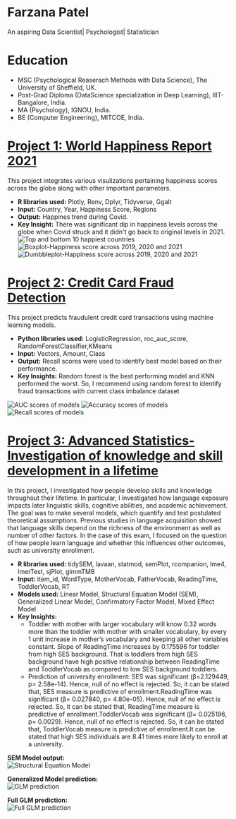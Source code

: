 
# Farzana Patel
 An aspiring Data Scientist| Psychologist| Statistician

# Education
* MSC (Psychological Reaserach Methods with Data Science), The University of Sheffield, UK.
* Post-Grad Diploma (DataScience specialization in Deep Learning), IIIT- Bangalore, India.
* MA (Psychology), IGNOU, India.
* BE (Computer Engineering), MITCOE, India.

# [Project 1: World Happiness Report 2021](https://farz1313.github.io/farzana_patel_psy6422/)

This project integrates various visulizations pertaining happiness scores across the globe along with other important parameters.
* **R libraries used:** Plotly, Renv, Dplyr, Tidyverse, Ggalt
* **Input:**  Country, Year, Happiness Score, Regions
* **Output:** Happines trend during Covid.
* **Key Insight:** There was significant dip in happiness levels across the globe when Covid struck and it didn't go back to original levels in 2021.
  ![Top and bottom 10 happiest countries](000006.png) 
  ![Boxplot-Happiness score across 2019, 2020 and 2021](000008.png) 
  ![Dumbbleplot-Happiness score across 2019, 2020 and 2021](000007.png) 

# [Project 2: Credit Card Fraud Detection](https://github.com/farz1313/Farz-Projects/tree/main/DS%20Projects/Capstone%20Project)

This project predicts fraudulent credit card transactions using machine learning models.
* **Python libraries used:** LogisticRegression, roc_auc_score, RandomForestClassifier,KMeans
* **Input:**  Vectors, Amount, Class
* **Output:** Recall scores were used to identify best model based on their performance.
* **Key Insights:** Random forest is the best performing model and KNN performed the worst. So, I recommend using random forest to identify fraud transactions with current class imbalance dataset

![AUC scores of models](AUC%20scores%20of%20models.PNG)
![Accuracy scores of models](Accuracy%20scores%20of%20models.PNG)
![Recall scores of models](Recall%20scores%20of%20models.PNG)

# [Project 3: Advanced Statistics- Investigation of knowledge and skill development in a lifetime](https://rpubs.com/FarzanaPatel/adv_stats)

In this project, I investigated how people develop skills and knowledge throughout their lifetime. In particular, I investigated how language exposure impacts later linguistic skills, cognitive abilities, and academic achievement. The goal was to make several models, which quantify and test postulated theoretical assumptions.
Previous studies in language acquisition showed that language skills depend on the richness of the environment as well as number of other factors. In the case of this exam, I focused on the question of how people learn language and whether this influences other outcomes, such as university enrollment.

* **R libraries used:** tidySEM, lavaan, statmod, semPlot, rcompanion, lme4, lmerTest, sjPlot, glmmTMB
* **Input:** item_id, WordType, MotherVocab, FatherVocab, ReadingTime, ToddlerVocab, RT 
* **Models used:** Linear Model, Structural Equation Model (SEM), Generalized Linear Model, Confirmatory Factor Model, Mixed Effect Model
* **Key Insights:** 
    - Toddler with mother with larger vocabulary will know 0.32 words more than the toddler with mother with smaller vocabulary, by every 1 unit increase in mother’s vocabulary and keeping all other variables constant. Slope of ReadingTime increases by 0.175596 for toddler from high SES background. That is toddlers from high SES background have high positive relationship between ReadingTime and ToddlerVocab as compared to low SES background toddlers.
    - Prediction of university enrollment: SES was significant (β=2.129449, p= 2.58e-14). Hence, null of no effect is rejected. So, it can be stated that, SES measure is predictive of enrollment.ReadingTime was significant (β= 0.027840, p= 4.80e-05). Hence, null of no effect is rejected. So, it can be stated that, ReadingTime measure is predictive of enrollment.ToddlerVocab was significant (β= 0.025196, p= 0.0029). Hence, null of no effect is rejected. So, it can be stated that, ToddlerVocab measure is predictive of enrollment.It can be stated that high SES individuals are 8.41 times more likely to enroll at a university.

**SEM Model output:**  
![Structural Equation Model](SEM.PNG)

**Generalized Model prediction:**  
![GLM prediction](glm.PNG)

**Full GLM prediction:**  
![Full GLM prediction](glm2.PNG)  


<!--
```markdown
Syntax highlighted code block

# Header 1
## Header 2
### Header 3

- Bulleted
- List

1. Numbered
2. List

**Bold** and _Italic_ and `Code` text

[Link](url) and ![Image](src)
```

For more details see [GitHub Flavored Markdown](https://guides.github.com/features/mastering-markdown/).
-->
